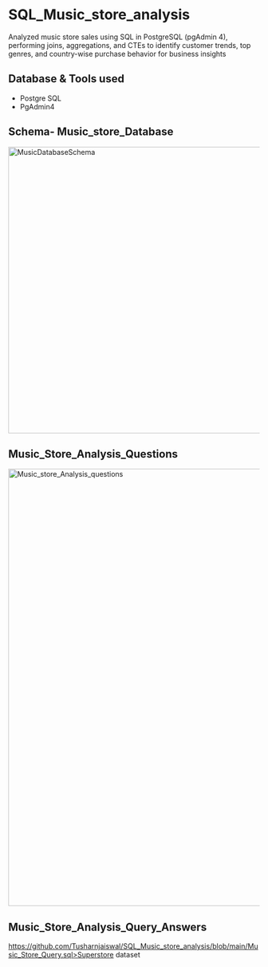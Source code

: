 # SQL_Music_store_analysis
Analyzed music store sales using SQL in PostgreSQL (pgAdmin 4), performing joins, aggregations, and CTEs to identify customer trends, top genres, and country-wise purchase behavior for business insights

## Database & Tools used
- Postgre SQL
- PgAdmin4
## Schema- Music_store_Database
<img width="710" height="574" alt="MusicDatabaseSchema" src="https://github.com/user-attachments/assets/a061826d-ac3b-4e32-8a56-94e801e433a6" />

## Music_Store_Analysis_Questions
<img width="991" height="876" alt="Music_store_Analysis_questions" src="https://github.com/user-attachments/assets/54e86cae-5b33-4621-9238-0008d58785ae" />

## Music_Store_Analysis_Query_Answers
https://github.com/Tusharnjaiswal/SQL_Music_store_analysis/blob/main/Music_Store_Query.sql>Superstore dataset</a>

